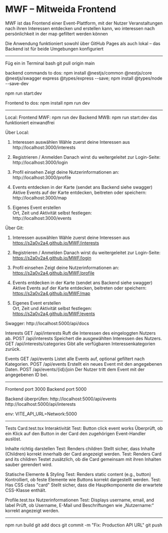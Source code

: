 # MWF – Mitweida Frontend #


MWF ist das Frontend einer Event-Plattform, mit der Nutzer Veranstaltungen nach ihren Interessen entdecken und erstellen kann, wo interessen nach persönlichkeit in der map gefiltert werden können

Die Anwendung funktioniert sowohl über GitHub Pages als auch lokal – das Backend ist für beide Umgebungen konfiguriert

---------------------------------------------------------------------------------------------------------------
Füg ein in Terminal bash
git pull origin main


backend commands to dos:
npm install @nestjs/common @nestjs/core @nestjs/swagger express @types/express --save; npm install @types/node --save-dev

npm run start:dev

Frontend to dos:
npm install
npm run dev

---------------------------------------------------------------------------------------------------------------

Local: 
Frontend MWF: npm run dev
Backend MWB: npm run start:dev
das funktioniert einwandfrei

Über Local:
1. Interessen auswählen 
   Wähle zuerst deine Interessen aus
http://localhost:3000/interests 

2. Registrieren / Anmelden 
   Danach wirst du weitergeleitet zur Login-Seite:  
   http://localhost:3000/login

3. Profil einsehen
   Zeigt deine Nutzerinformationen an:  
   http://localhost:3000/profile

4. Events entdecken in der Karte (sendet ans Backend siehe swagger) 
   Aktive Events auf der Karte entdecken, beitreten oder speichern:  
   http://localhost:3000/map

5. Eigenes Event erstellen  
   Ort, Zeit und Aktivität selbst festlegen:  
   http://localhost:3000/events






Über Git:
1. Interessen auswählen 
   Wähle zuerst deine Interessen aus
   https://s2a0v2a4.github.io/MWF/interests

2. Registrieren / Anmelden 
   Danach wirst du weitergeleitet zur Login-Seite:  
   https://s2a0v2a4.github.io/MWF/login

3. Profil einsehen
   Zeigt deine Nutzerinformationen an:  
   https://s2a0v2a4.github.io/MWF/profile

4. Events entdecken in der Karte (sendet ans Backend siehe swagger) 
   Aktive Events auf der Karte entdecken, beitreten oder speichern:  
   https://s2a0v2a4.github.io/MWF/map

5. Eigenes Event erstellen  
   Ort, Zeit und Aktivität selbst festlegen:  
   https://s2a0v2a4.github.io/MWF/events



  Swagger:
http://localhost:5000/api/docs
 
Interests
GET /api/interests
Ruft die Interessen des eingeloggten Nutzers ab.
POST /api/interests
Speichert die ausgewählten Interessen des Nutzers.
GET /api/interests/categories
Gibt alle verfügbaren Interessenkategorien zurück.

Events
GET /api/events
Listet alle Events auf, optional gefiltert nach Kategorien.
POST /api/events
Erstellt ein neues Event mit den angegebenen Daten.
POST /api/events/{id}/join
Der Nutzer tritt dem Event mit der angegebenen ID bei.

---------------------------------------------------------------------------------------------------------------


Frontend port 3000
Backend port 5000

Backend überprüfen:
http://localhost:5000/api/events
http://localhost:5000/api/interests

env:
VITE_API_URL=Network:5000

---------------------------------------------------------------------------------------------------------------
Tests
Card.test.tsx
Interaktivität
Test: Button click event works
Überprüft, ob ein Klick auf den Button in der Card den zugehörigen Event-Handler auslöst.

Inhalte richtig darstellen
Test: Renders children
Stellt sicher, dass Inhalte (Children) korrekt innerhalb der Card angezeigt werden.
Test: Renders Card and its children
Testet zusätzlich, ob die Card gemeinsam mit ihren Inhalten sauber gerendert wird.

Statische Elemente & Styling
Test: Renders static content (e.g., button)
Kontrolliert, ob feste Elemente wie Buttons korrekt dargestellt werden.
Test: Has CSS class "card"
Stellt sicher, dass die Hauptkomponente die erwartete CSS-Klasse enthält.

Profile.test.tsx
Nutzerinformationen
Test: Displays username, email, and label
Prüft, ob Username, E-Mail und Beschriftungen wie „Nutzername:“ korrekt angezeigt werden.



---------------------------------------------------------------------------------------------------------------



npm run build
git add docs
git commit -m "Fix: Production API URL"
git push